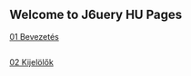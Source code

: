 ## Welcome to J6uery HU Pages

[01 Bevezetés](Bevezetes.md)

```html
```
[02 Kijelölők](Kijelolok.md)

